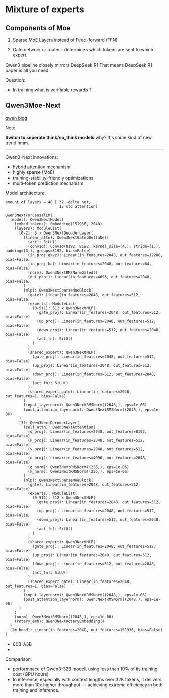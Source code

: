 # Mixture of experts

## Components of Moe

1. Sparse MoE Layers instead of Feed-forward (FFN)

2. Gate network or router - determines which tokens are sent to which expert.


Qwen3 pipeline closely mirrors DeepSeek R1
That means DeepSeek R1 paper is all you need

Question:
- In training what is verifiable rewards ?




## Qwen3Moe-Next
[qwen blog](https://qwen.ai/blog?id=4074cca80393150c248e508aa62983f9cb7d27cd&from=research.latest-advancements-list)

> [!Note]
> **Switch to seperate think/no_think models** why? It's some kind of new trend hmm.
> ** **


Qwen3-Next innovations:
- hybrid attention mechanism
- highly sparse (MoE)
- training-stability-friendly optimizations
- multi-token prediction mechanism


Model architecture:

```
amount of layers = 48 [ 32 -delta net, 
                        12 std attention]
                        
Qwen3NextForCausalLM(
  (model): Qwen3NextModel(
    (embed_tokens): Embedding(151936, 2048)
    (layers): ModuleList(
      (0-2): 3 x Qwen3NextDecoderLayer(
        (linear_attn): Qwen3NextGatedDeltaNet(
          (act): SiLU()
          (conv1d): Conv1d(8192, 8192, kernel_size=(4,), stride=(1,), padding=(3,), groups=8192, bias=False)
          (in_proj_qkvz): Linear(in_features=2048, out_features=12288, bias=False)
          (in_proj_ba): Linear(in_features=2048, out_features=64, bias=False)
          (norm): Qwen3NextRMSNormGated()
          (out_proj): Linear(in_features=4096, out_features=2048, bias=False)
        )
        (mlp): Qwen3NextSparseMoeBlock(
          (gate): Linear(in_features=2048, out_features=512, bias=False)
          (experts): ModuleList(
            (0-511): 512 x Qwen3NextMLP(
              (gate_proj): Linear(in_features=2048, out_features=512, bias=False)
              (up_proj): Linear(in_features=2048, out_features=512, bias=False)
              (down_proj): Linear(in_features=512, out_features=2048, bias=False)
              (act_fn): SiLU()
            )
          )
          (shared_expert): Qwen3NextMLP(
            (gate_proj): Linear(in_features=2048, out_features=512, bias=False)
            (up_proj): Linear(in_features=2048, out_features=512, bias=False)
            (down_proj): Linear(in_features=512, out_features=2048, bias=False)
            (act_fn): SiLU()
          )
          (shared_expert_gate): Linear(in_features=2048, out_features=1, bias=False)
        )
        (input_layernorm): Qwen3NextRMSNorm((2048,), eps=1e-06)
        (post_attention_layernorm): Qwen3NextRMSNorm((2048,), eps=1e-06)
      )
      (3): Qwen3NextDecoderLayer(
        (self_attn): Qwen3NextAttention(
          (q_proj): Linear(in_features=2048, out_features=8192, bias=False)
          (k_proj): Linear(in_features=2048, out_features=512, bias=False)
          (v_proj): Linear(in_features=2048, out_features=512, bias=False)
          (o_proj): Linear(in_features=4096, out_features=2048, bias=False)
          (q_norm): Qwen3NextRMSNorm((256,), eps=1e-06)
          (k_norm): Qwen3NextRMSNorm((256,), eps=1e-06)
        )
        (mlp): Qwen3NextSparseMoeBlock(
          (gate): Linear(in_features=2048, out_features=512, bias=False)
          (experts): ModuleList(
            (0-511): 512 x Qwen3NextMLP(
              (gate_proj): Linear(in_features=2048, out_features=512, bias=False)
              (up_proj): Linear(in_features=2048, out_features=512, bias=False)
              (down_proj): Linear(in_features=512, out_features=2048, bias=False)
              (act_fn): SiLU()
            )
          )
          (shared_expert): Qwen3NextMLP(
            (gate_proj): Linear(in_features=2048, out_features=512, bias=False)
            (up_proj): Linear(in_features=2048, out_features=512, bias=False)
            (down_proj): Linear(in_features=512, out_features=2048, bias=False)
            (act_fn): SiLU()
          )
          (shared_expert_gate): Linear(in_features=2048, out_features=1, bias=False)
        )
        (input_layernorm): Qwen3NextRMSNorm((2048,), eps=1e-06)
        (post_attention_layernorm): Qwen3NextRMSNorm((2048,), eps=1e-06)
      )
    )
    (norm): Qwen3NextRMSNorm((2048,), eps=1e-06)
    (rotary_emb): Qwen3NextRotaryEmbedding()
  )
  (lm_head): Linear(in_features=2048, out_features=151936, bias=False)
)
```

- 80B-A3B
- 


Comparison:

- performnace of Qwen3-32B model, using less than 10% of its training cost (GPU hours)
- In inference, especially with context lengths over 32K tokens, it delivers more than 10x higher throughput — achieving extreme efficiency in both training and inference.
